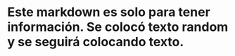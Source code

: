 # Este markdown es solo para tener información. Se colocó texto random y se seguirá colocando texto.
